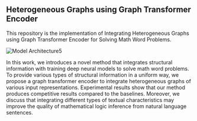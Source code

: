 ## Heterogeneous Graphs using Graph Transformer Encoder 

This repository is the implementation of Integrating Heterogeneous Graphs using Graph Transformer Encoder for Solving Math Word Problems.


![Model Architecture5](https://user-images.githubusercontent.com/70592135/215336026-bbd50c2c-d090-405b-985e-1913960e9401.png)


In this work, we introduces a novel method that integrates structural information with training deep neural models to solve math word problems. 
To provide various types of structural information in a uniform way, we propose a graph transformer encoder to integrate heterogeneous graphs of various input representations. 
Experimental results show that our method produces competitive results compared to the baselines. 
Moreover, we discuss that integrating different types of textual characteristics may improve the quality of mathematical logic inference from natural language sentences.

